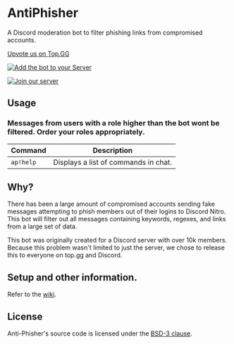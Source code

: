 # AntiPhisher

A Discord moderation bot to filter phishing links from compromised accounts.

[Upvote us on Top.GG](https://top.gg/bot/915453618461765672)

[![Add the bot to your Server](https://img.shields.io/badge/Add%20to%20your%20Server-grey?logo=Discord&style=flat-sqaured)](https://discord.com/oauth2/authorize?client_id=915453618461765672&scope=bot&permissions=1116691524608)

[![Join our server](https://img.shields.io/badge/Join%20our%20Server-grey?logo=Discord&style=flat-sqaured)](https://discord.gg/aYpbRh5R2H)

## Usage

### Messages from users with a role higher than the bot wont be filtered. Order your roles appropriately.

| Command   | Description                          |
| --------- | ------------------------------------ |
| `ap!help` | Displays a list of commands in chat. |

## Why?

There has been a large amount of compromised accounts sending fake messages attempting to phish members out of their logins to Discord Nitro. This bot will filter out all messages containing keywords, regexes, and links from a large set of data.

This bot was originally created for a Discord server with over 10k members. Because this problem wasn't limited to just the server, we chose to release this to everyone on top.gg and Discord.

## Setup and other information.

Refer to the [wiki](https://github.com/6ct/AntiPhisher/wiki).

## License

Anti-Phisher's source code is licensed under the [BSD-3 clause](/LICENSE).
